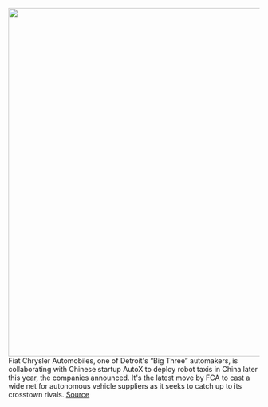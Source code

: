 <img src='https://cdn.vox-cdn.com/thumbor/SdE1rTBJwvRv1geiIgCYP3dkVh4=/0x0:4000x2668/1200x800/filters:focal(1680x1014:2320x1654)/cdn.vox-cdn.com/uploads/chorus_image/image/66285357/1_yYJ2p05XfKnGKMAFeE_37Q.0.jpeg' width='700px' /><br/>
Fiat Chrysler Automobiles, one of Detroit's “Big Three” automakers, is collaborating with Chinese startup AutoX to deploy robot taxis in China later this year, the companies announced. It's the latest move by FCA to cast a wide net for autonomous vehicle suppliers as it seeks to catch up to its crosstown rivals.
<a href='https://www.theverge.com/2020/2/10/21131588/fiat-chrysler-autox-self-driving-taxi-china'> Source <a/>